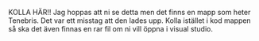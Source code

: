KOLLA HÄR!! Jag hoppas att ni se detta men det finns en mapp som heter Tenebris. Det var ett misstag att den lades upp. Kolla istället i kod mappen så ska det även finnas en rar fil om ni vill öppna i visual studio.
